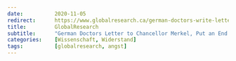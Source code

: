 ```yaml
---
date:          2020-11-05
redirect:      https://www.globalresearch.ca/german-doctors-write-letter-chancellor-merkel/5728843
title:         GlobalResearch
subtitle:      "German Doctors Letter to Chancellor Merkel, Put an End to the Covid “Fear Machine”"
categories:    [Wissenschaft, Widerstand]
tags:          [globalresearch, angst]
---
```

